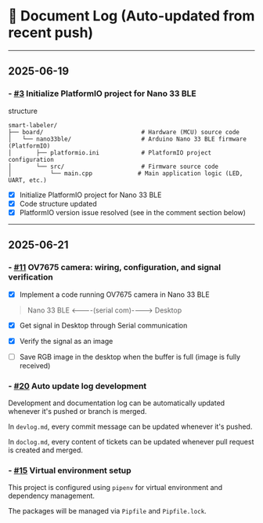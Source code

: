 # 📘 Document Log (Auto-updated from recent push)

----
## 2025-06-19
### - [#3](https://github.com/seung-gu/smart-labeler/issues/3) Initialize PlatformIO project for Nano 33 BLE
structure


```
smart-labeler/
├── board/                            # Hardware (MCU) source code
│   └── nano33ble/                    # Arduino Nano 33 BLE firmware (PlatformIO)
│       ├── platformio.ini            # PlatformIO project configuration
│       └── src/                      # Firmware source code
│           └── main.cpp             # Main application logic (LED, UART, etc.)

```

- [x] Initialize PlatformIO project for Nano 33 BLE
- [x] Code structure updated
- [x] PlatformIO version issue resolved (see in the comment section below)

----
## 2025-06-21
### - [#11](https://github.com/seung-gu/smart-labeler/issues/11) OV7675 camera: wiring, configuration, and signal verification
- [x] Implement a code running OV7675 camera in Nano 33 BLE 
> Nano 33 BLE <----(serial com)----> Desktop 

- [x] Get signal in Desktop through Serial communication
- [x] Verify the signal as an image
- [ ] Save RGB image in the desktop when the buffer is full (image is fully received)


### - [#20](https://github.com/seung-gu/smart-labeler/issues/20) Auto update log development
Development and documentation log can be automatically updated whenever it's pushed or branch is merged.

In `devlog.md`, every commit message can be updated whenever it's pushed.

In `doclog.md`, every content of tickets can be updated whenever pull request is created and merged.
### - [#15](https://github.com/seung-gu/smart-labeler/issues/15) Virtual environment setup
This project is configured using `pipenv` for virtual environment and dependency management.

The packages will be managed via `Pipfile` and `Pipfile.lock`.

